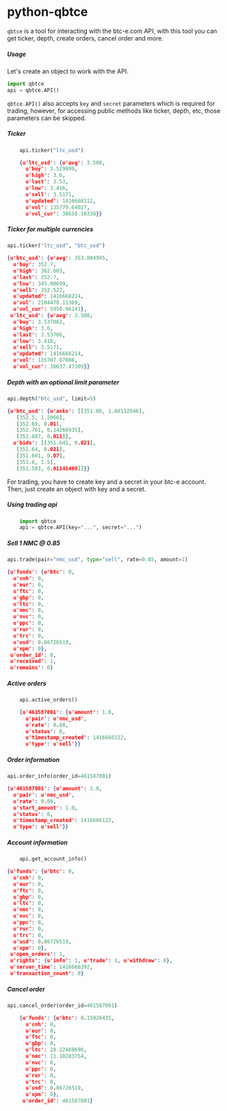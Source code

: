 python-qbtce
============

```qbtce``` is a tool for interacting with the btc-e.com API, with this tool you can get ticker, depth, create orders, cancel order and more.

##### Usage
Let's create an object to work with the API.
```python
import qbtce
api = qbtce.API()
```
```qbtce.API()``` also accepts ```key``` and ```secret``` parameters which is required for trading, however, for accessing public methods like ticker, depth, etc, those 
parameters can be skipped.


##### Ticker
```python
	api.ticker("ltc_usd")
```

```json
	{u'ltc_usd': {u'avg': 3.508,
	  u'buy': 3.529999,
	  u'high': 3.6,
	  u'last': 3.53,
	  u'low': 3.416,
	  u'sell': 3.5171,
	  u'updated': 1416668112,
	  u'vol': 135779.64027,
	  u'vol_cur': 38658.10338}}
```
##### Ticker for multiple currencies
```python
api.ticker("ltc_usd", "btc_usd")
```

```json
{u'btc_usd': {u'avg': 353.804995,
  u'buy': 352.7,
  u'high': 362.603,
  u'last': 352.7,
  u'low': 345.00699,
  u'sell': 352.522,
  u'updated': 1416668214,
  u'vol': 2104478.11369,
  u'vol_cur': 5950.96141},
 u'ltc_usd': {u'avg': 3.508,
  u'buy': 3.537062,
  u'high': 3.6,
  u'last': 3.53706,
  u'low': 3.416,
  u'sell': 3.5171,
  u'updated': 1416668214,
  u'vol': 135707.07088,
  u'vol_cur': 38637.47309}}
```

##### Depth with an optional limit parameter
```python
api.depth("btc_usd", limit=5)
```

```json
{u'btc_usd': {u'asks': [[351.86, 1.60132646],
   [352.5, 1.2066],
   [352.69, 0.01],
   [352.701, 0.14266935],
   [352.807, 0.011]],
  u'bids': [[351.641, 0.021],
   [351.64, 0.021],
   [351.601, 0.07],
   [351.6, 1.5],
   [351.503, 0.01141469]]}}
```


For trading, you have to create key and a secret in your btc-e account.
Then, just create an object with key and a secret.

##### Using trading api
```python
	import qbtce
	api = qbtce.API(key="...", secret="...")
```

##### Sell 1 NMC @ 0.85
```python
api.trade(pair="nmc_usd", type="sell", rate=0.85, amount=1)
```

```json
{u'funds': {u'btc': 0,
  u'cnh': 0,
  u'eur': 0,
  u'ftc': 0,
  u'gbp': 0,
  u'ltc': 0,
  u'nmc': 0,
  u'nvc': 0,
  u'ppc': 0,
  u'rur': 0,
  u'trc': 0,
  u'usd': 0.86726519,
  u'xpm': 0},
 u'order_id': 0,
 u'received': 1,
 u'remains': 0}
```

##### Active orders
```python
	api.active_orders()
```

```json
	{u'461587001': {u'amount': 1.0,
	  u'pair': u'nmc_usd',
	  u'rate': 0.88,
	  u'status': 0,
	  u'timestamp_created': 1416666122,
	  u'type': u'sell'}}
```

##### Order information
```python
api.order_info(order_id=461587001)
```

```json
{u'461587001': {u'amount': 1.0,
  u'pair': u'nmc_usd',
  u'rate': 0.88,
  u'start_amount': 1.0,
  u'status': 0,
  u'timestamp_created': 1416666122,
  u'type': u'sell'}}
```

##### Account information
```python
	api.get_account_info()
```

```json
{u'funds': {u'btc': 0,
  u'cnh': 0,
  u'eur': 0,
  u'ftc': 0,
  u'gbp': 0,
  u'ltc': 0,
  u'nmc': 0,
  u'nvc': 0,
  u'ppc': 0,
  u'rur': 0,
  u'trc': 0,
  u'usd': 0.86726519,
  u'xpm': 0},
 u'open_orders': 1,
 u'rights': {u'info': 1, u'trade': 1, u'withdraw': 0},
 u'server_time': 1416666392,
 u'transaction_count': 0}
```

##### Cancel order
```python
api.cancel_order(order_id=461587001)
```

```json
	{u'funds': {u'btc': 0.15926435,
	  u'cnh': 0,
	  u'eur': 0,
	  u'ftc': 0,
	  u'gbp': 0,
	  u'ltc': 28.22469696,
	  u'nmc': 11.10283754,
	  u'nvc': 0,
	  u'ppc': 0,
	  u'rur': 0,
	  u'trc': 0,
	  u'usd': 0.86726519,
	  u'xpm': 0},
	 u'order_id': 461587001}
```